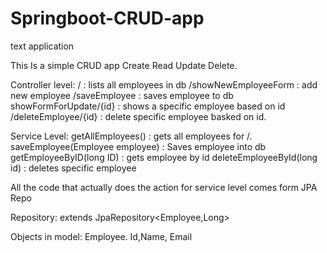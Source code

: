 # Springboot-CRUD-app
text application

This Is a simple CRUD app
Create Read Update Delete.

Controller level:
/ : lists all employees in db
/showNewEmployeeForm : add new employee
/saveEmployee :  saves employee to db
showFormForUpdate/{id} : shows a specific employee based on id
/deleteEmployee/{id} : delete specific employee basked on id.

Service Level:
getAllEmployees() : gets all employees for /. 
saveEmployee(Employee employee) : Saves employee into db 
getEmployeeByID(long ID) : gets employee by id 
deleteEmployeeById(long id) : deletes specific employee 

All the code that actually does the action for service level comes form JPA Repo

Repository:
extends JpaRepository<Employee,Long>

Objects in model:
Employee. Id,Name, Email
